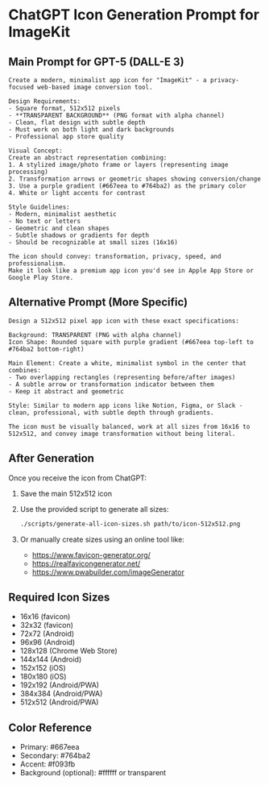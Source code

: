 # ChatGPT Icon Generation Prompt for ImageKit

## Main Prompt for GPT-5 (DALL-E 3)

```
Create a modern, minimalist app icon for "ImageKit" - a privacy-focused web-based image conversion tool.

Design Requirements:
- Square format, 512x512 pixels
- **TRANSPARENT BACKGROUND** (PNG format with alpha channel)
- Clean, flat design with subtle depth
- Must work on both light and dark backgrounds
- Professional app store quality

Visual Concept:
Create an abstract representation combining:
1. A stylized image/photo frame or layers (representing image processing)
2. Transformation arrows or geometric shapes showing conversion/change
3. Use a purple gradient (#667eea to #764ba2) as the primary color
4. White or light accents for contrast

Style Guidelines:
- Modern, minimalist aesthetic
- No text or letters
- Geometric and clean shapes
- Subtle shadows or gradients for depth
- Should be recognizable at small sizes (16x16)

The icon should convey: transformation, privacy, speed, and professionalism.
Make it look like a premium app icon you'd see in Apple App Store or Google Play Store.
```

## Alternative Prompt (More Specific)

```
Design a 512x512 pixel app icon with these exact specifications:

Background: TRANSPARENT (PNG with alpha channel)
Icon Shape: Rounded square with purple gradient (#667eea top-left to #764ba2 bottom-right)

Main Element: Create a white, minimalist symbol in the center that combines:
- Two overlapping rectangles (representing before/after images)
- A subtle arrow or transformation indicator between them
- Keep it abstract and geometric

Style: Similar to modern app icons like Notion, Figma, or Slack - clean, professional, with subtle depth through gradients.

The icon must be visually balanced, work at all sizes from 16x16 to 512x512, and convey image transformation without being literal.
```

## After Generation

Once you receive the icon from ChatGPT:

1. Save the main 512x512 icon
2. Use the provided script to generate all sizes:
   ```bash
   ./scripts/generate-all-icon-sizes.sh path/to/icon-512x512.png
   ```

3. Or manually create sizes using an online tool like:
   - https://www.favicon-generator.org/
   - https://realfavicongenerator.net/
   - https://www.pwabuilder.com/imageGenerator

## Required Icon Sizes

- 16x16 (favicon)
- 32x32 (favicon)
- 72x72 (Android)
- 96x96 (Android)
- 128x128 (Chrome Web Store)
- 144x144 (Android)
- 152x152 (iOS)
- 180x180 (iOS)
- 192x192 (Android/PWA)
- 384x384 (Android/PWA)
- 512x512 (Android/PWA)

## Color Reference

- Primary: #667eea
- Secondary: #764ba2
- Accent: #f093fb
- Background (optional): #ffffff or transparent